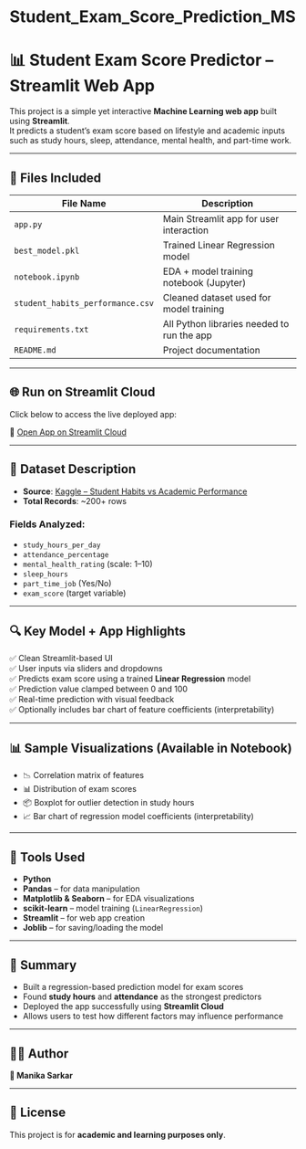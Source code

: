 # Student_Exam_Score_Prediction_MS
# 📊 Student Exam Score Predictor – Streamlit Web App

This project is a simple yet interactive **Machine Learning web app** built using **Streamlit**.  
It predicts a student’s exam score based on lifestyle and academic inputs such as study hours, sleep, attendance, mental health, and part-time work.

---

## 📁 Files Included

| File Name                      | Description                                  |
|-------------------------------|----------------------------------------------|
| `app.py`                      | Main Streamlit app for user interaction      |
| `best_model.pkl`              | Trained Linear Regression model              |
| `notebook.ipynb`              | EDA + model training notebook (Jupyter)      |
| `student_habits_performance.csv` | Cleaned dataset used for model training  |
| `requirements.txt`            | All Python libraries needed to run the app   |
| `README.md`                   | Project documentation                        |

---

## 🌐 Run on Streamlit Cloud

Click below to access the live deployed app:

🔗 [Open App on Streamlit Cloud](https://studentexamscorepredictionms.streamlit.app/)

---

## 📌 Dataset Description

-  **Source**: [Kaggle – Student Habits vs Academic Performance](https://www.kaggle.com/datasets/jayaantanaath/student-habits-vs-academic-performance)  
- **Total Records**: ~200+ rows   

### Fields Analyzed:
- `study_hours_per_day`  
- `attendance_percentage`  
- `mental_health_rating` (scale: 1–10)  
- `sleep_hours`  
- `part_time_job` (Yes/No)  
- `exam_score` (target variable)

---

## 🔍 Key Model + App Highlights

✅ Clean Streamlit-based UI  
✅ User inputs via sliders and dropdowns  
✅ Predicts exam score using a trained **Linear Regression** model  
✅ Prediction value clamped between 0 and 100  
✅ Real-time prediction with visual feedback  
✅ Optionally includes bar chart of feature coefficients (interpretability)

---

## 📊 Sample Visualizations (Available in Notebook)

- 📉 Correlation matrix of features  
- 📊 Distribution of exam scores  
- 📦 Boxplot for outlier detection in study hours  
- 📈 Bar chart of regression model coefficients (interpretability)

---

## 🧰 Tools Used

- **Python**  
- **Pandas** – for data manipulation  
- **Matplotlib & Seaborn** – for EDA visualizations  
- **scikit-learn** – model training (`LinearRegression`)  
- **Streamlit** – for web app creation  
- **Joblib** – for saving/loading the model

---

## 📄 Summary

- Built a regression-based prediction model for exam scores  
- Found **study hours** and **attendance** as the strongest predictors  
- Deployed the app successfully using **Streamlit Cloud**  
- Allows users to test how different factors may influence performance

---

## 🙋‍♀️ Author

**👩 Manika Sarkar**  

---

## 📎 License

This project is for **academic and learning purposes only**.  

